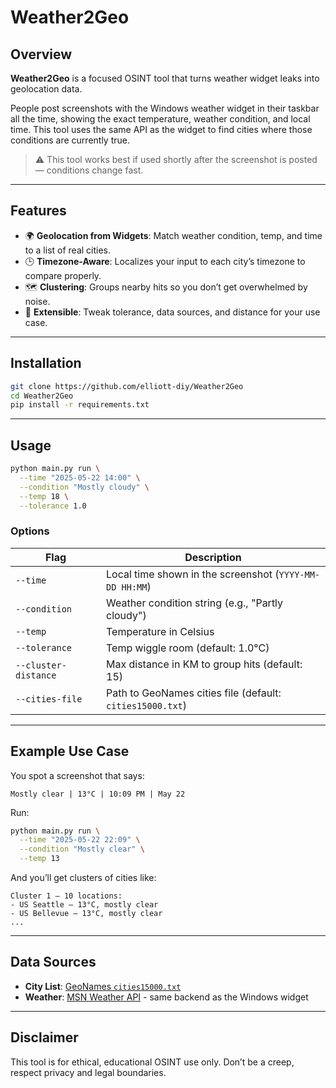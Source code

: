 

# Weather2Geo

## Overview

**Weather2Geo** is a focused OSINT tool that turns weather widget leaks into geolocation data.

People post screenshots with the Windows weather widget in their taskbar all the time, showing the exact temperature, weather condition, and local time. This tool uses the same API as the widget to find cities where those conditions are currently true.


> ⚠️ This tool works best if used shortly after the screenshot is posted — conditions change fast.

---

## Features

* 🌍 **Geolocation from Widgets**: Match weather condition, temp, and time to a list of real cities.
* 🕒 **Timezone-Aware**: Localizes your input to each city’s timezone to compare properly.
* 🗺️ **Clustering**: Groups nearby hits so you don’t get overwhelmed by noise.
* 🧪 **Extensible**: Tweak tolerance, data sources, and distance for your use case.

---

## Installation

```bash
git clone https://github.com/elliott-diy/Weather2Geo
cd Weather2Geo
pip install -r requirements.txt
```

---

## Usage

```bash
python main.py run \
  --time "2025-05-22 14:00" \
  --condition "Mostly cloudy" \
  --temp 18 \
  --tolerance 1.0
```

### Options

| Flag                 | Description                                               |
| -------------------- | --------------------------------------------------------- |
| `--time`             | Local time shown in the screenshot (`YYYY-MM-DD HH:MM`)   |
| `--condition`        | Weather condition string (e.g., "Partly cloudy")          |
| `--temp`             | Temperature in Celsius                                    |
| `--tolerance`        | Temp wiggle room (default: 1.0°C)                         |
| `--cluster-distance` | Max distance in KM to group hits (default: 15)            |
| `--cities-file`      | Path to GeoNames cities file (default: `cities15000.txt`) |

---

## Example Use Case

You spot a screenshot that says:

```
Mostly clear | 13°C | 10:09 PM | May 22
```

Run:

```bash
python main.py run \
  --time "2025-05-22 22:09" \
  --condition "Mostly clear" \
  --temp 13
```

And you’ll get clusters of cities like:

```
Cluster 1 – 10 locations:
- US Seattle — 13°C, mostly clear
- US Bellevue — 13°C, mostly clear
...
```

---

## Data Sources

* **City List**: [GeoNames `cities15000.txt`](https://download.geonames.org/export/dump/)
* **Weather**: [MSN Weather API](https://www.msn.com/en-ca/weather) - same backend as the Windows widget

---

## Disclaimer

This tool is for ethical, educational OSINT use only. Don’t be a creep, respect privacy and legal boundaries.



